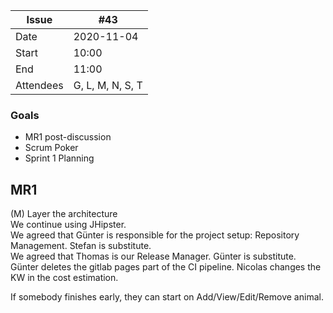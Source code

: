 
| Issue| #43 |
| ------ | ------ |
| Date | 2020-11-04 |
| Start | 10:00 |
| End | 11:00 |
| Attendees | G, L, M, N, S, T |

### Goals
- MR1 post-discussion
- Scrum Poker
- Sprint 1 Planning

## MR1
(M) Layer the architecture  
We continue using JHipster.  
We agreed that Günter is responsible for the project setup: Repository Management. Stefan is substitute.  
We agreed that Thomas is our Release Manager. Günter is substitute.  
Günter deletes the gitlab pages part of the CI pipeline.
Nicolas changes the KW in the cost estimation.

If somebody finishes early, they can start on Add/View/Edit/Remove animal.

